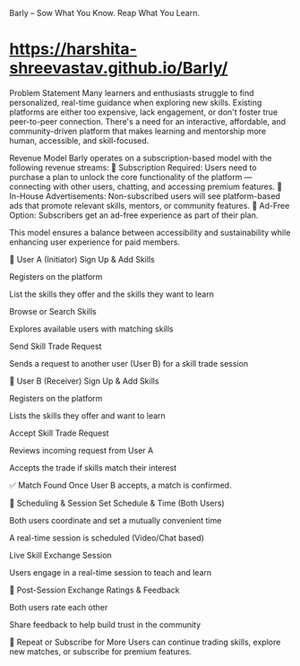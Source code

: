 

Barly – Sow What You Know. Reap What You Learn.


# https://harshita-shreevastav.github.io/Barly/
 
Problem Statement
Many learners and enthusiasts struggle to find personalized, real-time guidance when exploring new skills. Existing platforms are either too expensive, lack engagement, or don't foster true peer-to-peer connection. There's a need for an interactive, affordable, and community-driven platform that makes learning and mentorship more human, accessible, and skill-focused.

Revenue Model
Barly operates on a subscription-based model with the following revenue streams:
🔐 Subscription Required: Users need to purchase a plan to unlock the core functionality of the platform — connecting with other users, chatting, and accessing premium features.
📢 In-House Advertisements: Non-subscribed users will see platform-based ads that promote relevant skills, mentors, or community features.
🚫 Ad-Free Option: Subscribers get an ad-free experience as part of their plan.

This model ensures a balance between accessibility and sustainability while enhancing user experience for paid members.


👨 User A (Initiator)
Sign Up & Add Skills

Registers on the platform

List the skills they offer and the skills they want to learn

Browse or Search Skills

Explores available users with matching skills

Send Skill Trade Request

Sends a request to another user (User B) for a skill trade session

👨 User B (Receiver)
Sign Up & Add Skills

Registers on the platform

Lists the skills they offer and want to learn

Accept Skill Trade Request

Reviews incoming request from User A

Accepts the trade if skills match their interest

✅ Match Found
Once User B accepts, a match is confirmed.

📅 Scheduling & Session
Set Schedule & Time (Both Users)

Both users coordinate and set a mutually convenient time

A real-time session is scheduled (Video/Chat based)

Live Skill Exchange Session

Users engage in a real-time session to teach and learn

🌟 Post-Session
Exchange Ratings & Feedback

Both users rate each other

Share feedback to help build trust in the community

🔁 Repeat or Subscribe for More
Users can continue trading skills, explore new matches, or subscribe for premium features.




